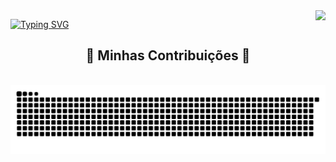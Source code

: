 <img align="right" src="https://visitor-badge.laobi.icu/badge?page_id=tallestgabs.tallestgabs" />

[![Typing SVG](https://readme-typing-svg.demolab.com?font=Fira+Code&weight=900&size=23&duration=4500&pause=1000&color=8A52C5&background=9564D700&random=false&width=435&lines=Ol%C3%A1+%F0%9F%91%8B;Bem-Vindo+ao+meu+Perfil%F0%9F%94%A5+%F0%9F%98%8E%F0%9F%91%8C++)](https://git.io/typing-svg)


<div align="center">
  <h2>🐍 Minhas Contribuições 🐍</h2>
  <br>
  <img alt="snake eating my contributions" src="https://raw.githubusercontent.com/tallestgabs/tallestgabs/output/github-contribution-grid-snake.svg" />

  <br/>
</div>

